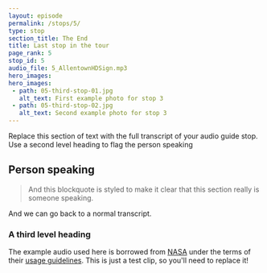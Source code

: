 ```yaml
---
layout: episode
permalink: /stops/5/
type: stop
section_title: The End
title: Last stop in the tour
page_rank: 5
stop_id: 5
audio_file: 5_AllentownHDSign.mp3
hero_images:
hero_images:
 - path: 05-third-stop-01.jpg
   alt_text: First example photo for stop 3
 - path: 05-third-stop-02.jpg
   alt_text: Second example photo for stop 3
---
```


Replace this section of text with the full transcript of your audio guide stop. Use a second level heading to flag the person speaking

## Person speaking

> And this blockquote is styled to make it clear that this section really is someone speaking.

And we can go back to a normal transcript.

### A third level heading

The example audio used here is borrowed from [NASA](http://www.nasa.gov/connect/sounds/index.html#Discovery) under the terms of their [usage guidelines](http://www.nasa.gov/multimedia/guidelines/index.html). This is just a test clip, so you'll need to replace it!
